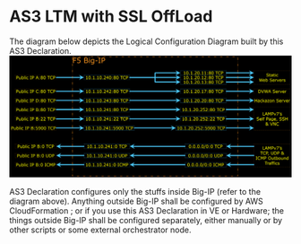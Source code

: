 # AS3 LTM with SSL OffLoad








The diagram below depicts the Logical Configuration Diagram built by this AS3 Declaration.
![Logical Configuration Diagram](../Figures/LogicalConfigurationDiagram.png)

AS3 Declaration configures only the stuffs inside Big-IP (refer to the diagram above).
Anything outside Big-IP shall be configured by AWS CloudFormation ; or if you use this AS3 Declaration in VE or Hardware; the things outside Big-IP shall be configured separately, either manually or by other scripts or some external orchestrator node.


